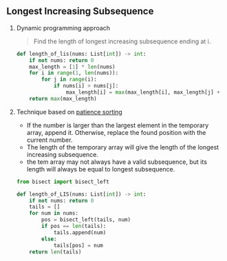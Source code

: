 
## Longest Increasing Subsequence

1. Dynamic programming approach

    > Find the length of longest increasing subsequence ending at i. 
    ```python
    def length_of_lis(nums: List[int]) -> int:
        if not nums: return 0
        max_length = [1] * len(nums)
        for i in range(1, len(nums)):
            for j in range(i):
                if nums[i] > nums[j]:
                    max_length[i] = max(max_length[i], max_length[j] + 1)
        return max(max_length)
    ```

2. Technique based on [patience sorting](https://www.cs.princeton.edu/courses/archive/spring13/cos423/lectures/LongestIncreasingSubsequence.pdf)
    - If the number is larger than the largest element in the temporary array, append it. Otherwise, replace the found position with the current number.
    - The length of the temporary array will give the length of the longest increasing subsequence.
    - the tem array may not always have a valid subsequence, but its length will always be equal to longest subsequence.
    ```python
    from bisect import bisect_left
    
    def length_of_LIS(nums: List[int]) -> int:
        if not nums: return 0
        tails = []
        for num in nums:
            pos = bisect_left(tails, num)
            if pos == len(tails):
                tails.append(num)
            else:
                tails[pos] = num
        return len(tails)
    ```

